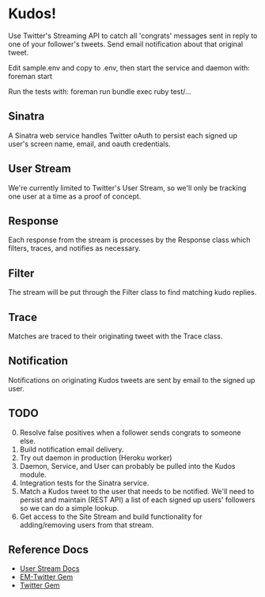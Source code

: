 # Kudos!

Use Twitter's Streaming API to catch all 'congrats' messages sent in reply to one of your follower's tweets. Send email notification about that original tweet.

Edit sample.env and copy to .env, then start the service and daemon with:
    foreman start

Run the tests with:
    foreman run bundle exec ruby test/...

## Sinatra

A Sinatra web service handles Twitter oAuth to persist each signed up user's screen name, email, and oauth credentials.

## User Stream

We're currently limited to Twitter's User Stream, so we'll only be tracking one user at a time as a proof of concept.

## Response

Each response from the stream is processes by the Response class which filters, traces, and notifies as necessary.

## Filter

The stream will be put through the Filter class to find matching kudo replies.

## Trace

Matches are traced to their originating tweet with the Trace class.

## Notification

Notifications on originating Kudos tweets are sent by email to the signed up user.

## TODO

0. Resolve false positives when a follower sends congrats to someone else.
1. Build notification email delivery.
2. Try out daemon in production (Heroku worker)
3. Daemon, Service, and User can probably be pulled into the Kudos module.
4. Integration tests for the Sinatra service.
5. Match a Kudos tweet to the user that needs to be notified. We'll need to persist and maintain (REST API) a list of each signed up users' followers so we can do a simple lookup.
6. Get access to the Site Stream and build functionality for adding/removing users from that stream.

## Reference Docs

+ [User Stream Docs](https://dev.twitter.com/docs/streaming-apis/streams/user)
+ [EM-Twitter Gem](https://github.com/spagalloco/em-twitter)
+ [Twitter Gem](https://github.com/sferik/twitter)